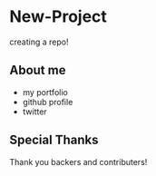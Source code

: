 # New-Project
creating a repo!
## About me
* my portfolio
* github profile
* twitter
## Special Thanks
Thank you backers and contributers!
